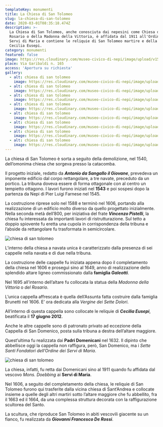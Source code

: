 ```yaml
---
templateKey: monumenti
title: La Chiesa di San Tolomeo
slug: la-chiesa-di-san-tolomeo
date: 2020-03-01T08:35:18.474Z
description: >-
  La Chiesa di San Tolomeo, anche conosciuta dai nepesini come Chiesa del
  Rosario o della Madonna della Vittoria, è affidata dal 1911 all'Ordine dei
  Servi di Maria e contiene le reliquie di San Tolomeo martire e della Beata
  Cecilia Eusepi.
category: monumenti
featured: false
image: https://res.cloudinary.com/museo-civico-di-nepi/image/upload/v1587373670/tolomeo-08_vzafux.jpg
place: Via Garibaldi n. 165
access: 'Apertura su richiesta'
gallery:
  - alt: chiesa di san tolomeo
    image: https://res.cloudinary.com/museo-civico-di-nepi/image/upload/v1587373651/tolomeo-01_teayfv.jpg
  - alt: chiesa di san tolomeo
    image: https://res.cloudinary.com/museo-civico-di-nepi/image/upload/v1587373650/tolomeo-02_ueomqs.jpg
  - alt: chiesa di san tolomeo
    image: https://res.cloudinary.com/museo-civico-di-nepi/image/upload/v1587373660/tolomeo-03_cy5cbl.jpg
  - alt: chiesa di san tolomeo
    image: https://res.cloudinary.com/museo-civico-di-nepi/image/upload/v1587373657/tolomeo-04_zoroef.jpg
  - alt: chiesa di san tolomeo
    image: https://res.cloudinary.com/museo-civico-di-nepi/image/upload/v1587373660/tolomeo-05_bp84pi.jpg
  - alt: chiesa di san tolomeo
    image: https://res.cloudinary.com/museo-civico-di-nepi/image/upload/v1587373664/tolomeo-06_lfsj5r.jpg
  - alt: chiesa di san tolomeo
    image: https://res.cloudinary.com/museo-civico-di-nepi/image/upload/v1587373662/tolomeo-07_xvr7mv.jpg
  - alt: chiesa di san tolomeo
    image: https://res.cloudinary.com/museo-civico-di-nepi/image/upload/v1587373670/tolomeo-08_vzafux.jpg
---
```

La chiesa di San Tolomeo è sorta a seguito della demolizione, nel 1540, dell’omonima chiesa che sorgeva presso la catacomba.

Il progetto iniziale, redatto da ***Antonio da Sangallo il Giovane***, prevedeva un imponente edificio dal corpo rettangolare, a tre navate, preceduto da un portico. La tribuna doveva essere di forma ottagonale con al centro un tempietto ottagono. I lavori furono iniziati nel **1543** e poi sospesi dopo la partenza da Nepi di Pier Luigi Farnese nel 1545.

La costruzione riprese solo nel 1588 e terminò nel 1606, portando alla realizzazione di un edificio molto diverso da quello progettato inizialmente. Nella seconda metà dell’800, per iniziativa del frate ***Vincenzo Pistelli***, la chiesa fu interessata da importanti lavori di ristrutturazione. Sul tetto a doppio spiovente fu eretta una cupola in corrispondenza della tribuna e l’abside da rettangolare fu trasformata in semicircolare.

![chiesa di san tolomeo](https://res.cloudinary.com/museo-civico-di-nepi/image/upload/v1587373670/tolomeo-08_vzafux.jpg)

L’interno della chiesa a navata unica è caratterizzato dalla presenza di sei cappelle nella navata e di due nella tribuna.

La costruzione delle cappelle fu iniziata appena dopo il completamento della chiesa nel 1606 e proseguì sino al 1649, anno di realizzazione dello splendido altare ligneo commissionato dalla **famiglia *Galeotti***.

Nel 1695 all’interno dell’altare fu collocata la statua della *Madonna della Vittoria* o *del Rosario*.

L’unica cappella affrescata è quella dell’Assunta fatta costruire dalla famiglia Brunetti nel 1606. E’ ora dedicata alla *Vergine dei Sette Dolori*.

All’interno di questa cappella sono collocate le reliquie di ***Cecilia Eusepi***, beatificata il **17 giugno 2012**.

Anche le altre cappelle sono di patronato privato ad eccezione della Cappella di San Domenico, posta sulla tribuna a destra dell’altare maggiore.

Quest’ultima fu realizzata dai **Padri Domenicani** nel 1632. Il dipinto che abbellisce oggi la cappella non raffigura, però, San Domenico, ma i *Sette Santi Fondatori dell’Ordine dei Servi di Maria*.

![chiesa di san tolomeo](https://res.cloudinary.com/museo-civico-di-nepi/image/upload/v1587373651/tolomeo-01_teayfv.jpg)

La chiesa, infatti, fu retta dai Domenicani sino al 1911 quando fu affidata dal vescovo *Mons. Doebbing* ai **Servi di Maria**.

Nel 1606, a seguito del completamento della chiesa, le reliquie di San Tolomeo furono qui trasferite dalla vicina chiesa di Sant’Andrea e collocate insieme a quelle degli altri martiri sotto l’altare maggiore che fu abbellito, fra il 1663 ed il 1664, da una complessa struttura decorata con la raffigurazione scultorea del Santo.

La scultura, che riproduce San Tolomeo in abiti vescovili giacente su un fianco, fu realizzata da ***Giovanni Francesco De Rossi***.
